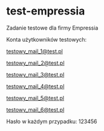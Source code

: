 # test-empressia
Zadanie testowe dla firmy Empressia

Konta użytkowników testowych:

testowy_mail_1@test.pl

testowy_mail_2@test.pl

testowy_mail_3@test.pl

testowy_mail_4@test.pl

testowy_mail_5@test.pl

testowy_mail_6@test.pl

Hasło w każdym przypadku: 123456